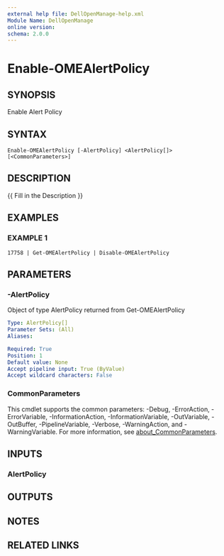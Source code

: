 ```yaml
---
external help file: DellOpenManage-help.xml
Module Name: DellOpenManage
online version:
schema: 2.0.0
---
```


# Enable-OMEAlertPolicy

## SYNOPSIS
Enable Alert Policy

## SYNTAX

```
Enable-OMEAlertPolicy [-AlertPolicy] <AlertPolicy[]> [<CommonParameters>]
```

## DESCRIPTION
{{ Fill in the Description }}

## EXAMPLES

### EXAMPLE 1
```
17758 | Get-OMEAlertPolicy | Disable-OMEAlertPolicy
```

## PARAMETERS

### -AlertPolicy
Object of type AlertPolicy returned from Get-OMEAlertPolicy

```yaml
Type: AlertPolicy[]
Parameter Sets: (All)
Aliases:

Required: True
Position: 1
Default value: None
Accept pipeline input: True (ByValue)
Accept wildcard characters: False
```

### CommonParameters
This cmdlet supports the common parameters: -Debug, -ErrorAction, -ErrorVariable, -InformationAction, -InformationVariable, -OutVariable, -OutBuffer, -PipelineVariable, -Verbose, -WarningAction, and -WarningVariable. For more information, see [about_CommonParameters](http://go.microsoft.com/fwlink/?LinkID=113216).

## INPUTS

### AlertPolicy
## OUTPUTS

## NOTES

## RELATED LINKS
